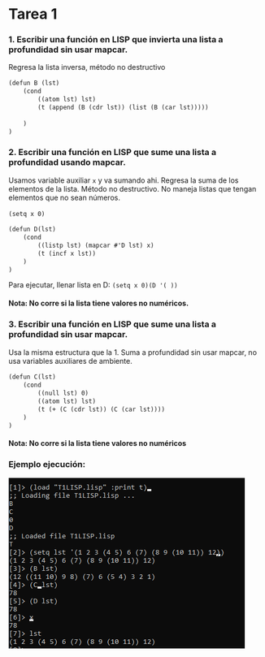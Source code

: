 # Tarea 1

### 1. Escribir una función en LISP que invierta una lista a profundidad sin usar mapcar.
Regresa la lista inversa, método no destructivo
```
(defun B (lst)
	(cond 
		((atom lst) lst)
		(t (append (B (cdr lst)) (list (B (car lst)))))
		
	)
)
```


### 2. Escribir una función en LISP que sume una lista a profundidad usando mapcar.
Usamos variable auxiliar `x` y va sumando ahi. Regresa la suma de los elementos de la lista. 
Método no destructivo. No maneja listas que 
tengan elementos que no sean números.

`(setq x 0)`

```
(defun D(lst)
	(cond 
		((listp lst) (mapcar #'D lst) x) 
		(t (incf x lst))
	)
)
```
Para ejecutar, llenar lista en D:
`(setq x 0)(D '( ))`

#### Nota: No corre si la lista tiene valores no numéricos.

### 3. Escribir una función en LISP que sume una lista a profundidad sin usar mapcar.
Usa la misma estructura que la 1. Suma a profundidad sin usar mapcar, no usa variables 
auxiliares de ambiente. 
```
(defun C(lst)
	(cond 
		((null lst) 0)
		((atom lst) lst)
		(t (+ (C (cdr lst)) (C (car lst))))
	)
)
```
#### Nota: No corre si la lista tiene valores no numéricos

### Ejemplo ejecución:

![Imagen 1](./imagen.png)

